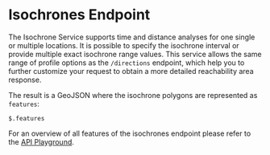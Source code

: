 # Isochrones Endpoint

The Isochrone Service supports time and distance analyses for one single or multiple locations.
It is possible to specify the isochrone interval or provide multiple exact isochrone range values.
This service allows the same range of profile options as the `/directions` endpoint,
which help you to further customize your request to obtain a more detailed reachability area response.

The result is a GeoJSON where the isochrone polygons are represented as `features`:

```jsonpath
$.features
```

For an overview of all features of the isochrones endpoint please refer to the [API Playground](https://openrouteservice.org/dev/#/api-docs/isochrones_service).
